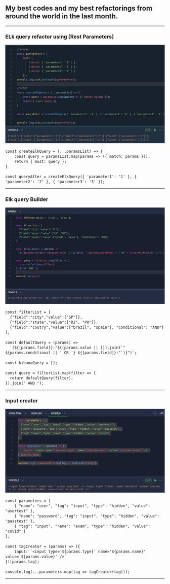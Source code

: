 ## My best codes and my best refactorings from around the world in the last month.

<hr>

### ELk query refactor using [Rest Parameters]
![Elk Query Refactor](https://github.com/mikemajesty/refactor-javascript-code/blob/main/img/restParameters/elkQuery.png?raw=true)

```
const createElkQuery = (...paramsList) => {
    const query = paramsList.map(params => ({ match: params }));
    return { must: query };
}

const queryAfter = createElkQuery({ 'parameter1': '1' }, { 'parameter2': '2' }, { 'parameter3': '3' });
```

<hr>

### Elk query Builder
![Elk Query Builder](https://github.com/mikemajesty/refactor-javascript-code/blob/main/img/elkQueryBuilder/queryBuilderKibana.png?raw=true)

```
const filterList = [
  {"field":"city","value":["SP"]},
  {"field":"state","value":["RJ", "PR"]},
  {"field":"coutry","value":["brazil", "spain"], "conditional": "AND"}
];

const defaultQuery = (params) =>
  `(${[params.field]}:"${(params.value || []).join(`" ${params.conditional || ' OR '} ${[params.field]}:"`)}")`;

const kibanaQuery = [];

const query = filterList.map(filter => {
  return defaultQuery(filter);
}).join(" AND ");
```

<hr>

### Input creator
![Elk Query Builder](https://github.com/mikemajesty/refactor-javascript-code/blob/main/img/inputCreator/inputCreator.png?raw=true)

```
const parameters = [
    { "name": "user", "tag": "input", "type": "hidden", "value": "usertest" },
    { "name": "password", "tag": "input", "type": "hidden", "value": "passtest" },
    { "tag": "input", "name": "exam", "type": "hidden", "value": "covid" }
];

const tagCreator = (params) => ({
    input: `<input type='${params.type}' name='${params.name}' value='${params.value}' />`
})[params.tag];

console.log(...parameters.map(tag => tagCreator(tag)));
```

<hr>